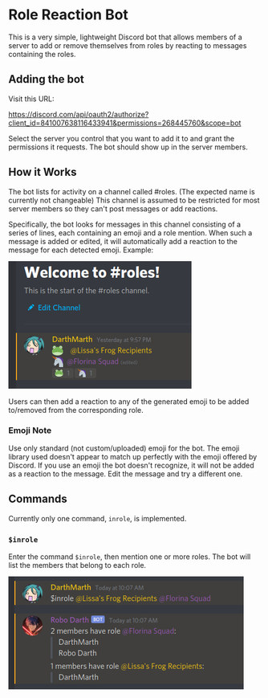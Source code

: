 # Role Reaction Bot

This is a very simple, lightweight Discord bot that allows members of a server to add or remove themselves from roles by reacting to messages containing the roles.

## Adding the bot

Visit this URL:

https://discord.com/api/oauth2/authorize?client_id=841007638116433941&permissions=268445760&scope=bot

Select the server you control that you want to add it to and grant the permissions it requests. The bot should show up in the server members.

## How it Works

The bot lists for activity on a channel called #roles. (The expected name is currently not changeable) This channel is assumed to be restricted for most server members so they can't post messages or add reactions.

Specifically, the bot looks for messages in this channel consisting of a series of lines, each containing an emoji and a role mention. When such a message is added or edited, it will automatically add a reaction to the message for each detected emoji. Example:

![Role message example](screenshots/role_message_example.png)

Users can then add a reaction to any of the generated emoji to be added to/removed from the corresponding role.

### Emoji Note

Use only standard (not custom/uploaded) emoji for the bot. The emoji library used doesn't appear to match up perfectly with the emoji offered by Discord. If you use an emoji the bot doesn't recognize, it will not be added as a reaction to the message. Edit the message and try a different one.

## Commands

Currently only one command, `inrole`, is implemented.

### `$inrole`

Enter the command `$inrole`, then mention one or more roles. The bot will list the members that belong to each role.

![$inrole example](screenshots/inrole_example.png)
